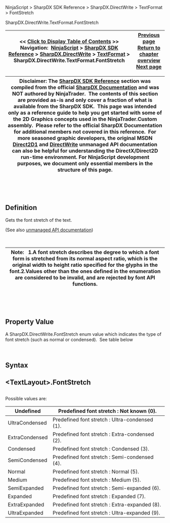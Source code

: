 ﻿


NinjaScript \> SharpDX SDK Reference \> SharpDX.DirectWrite \> TextFormat \> FontStretch






















SharpDX.DirectWrite.TextFormat.FontStretch







| \<\< [Click to Display Table of Contents](sharpdx_directwrite_textformat_fontstretch.md) \>\> **Navigation:**     [NinjaScript](ninjascript-1.md) \> [SharpDX SDK Reference](sharpdx_sdk_reference-1.md) \> [SharpDX.DirectWrite](sharpdx_directwrite-1.md) \> [TextFormat](sharpdx_directwrite_textformat-1.md) \> SharpDX.DirectWrite.TextFormat.FontStretch | [Previous page](sharpdx_directwrite_textformat_fontsize-1.md) [Return to chapter overview](sharpdx_directwrite_textformat-1.md) [Next page](sharpdx_directwrite_textformat_fontstyle-1.md) |
| --- | --- |













| Disclaimer: The [SharpDX SDK Reference](sharpdx_sdk_reference-1.md) section was compiled from the official [SharpDX Documentation](http://sharpdx.org/) and was NOT authored by NinjaTrader.  The contents of this section are provided as\-is and only cover a fraction of what is available from the SharpDX SDK.  This page was intended only as a reference guide to help you get started with some of the 2D Graphics concepts used in the NinjaTrader.Custom assembly.  Please refer to the official SharpDX Documentation for additional members not covered in this reference.  For more seasoned graphic developers, the original MSDN [Direct2D1](https://msdn.microsoft.com/en-us/library/windows/desktop/dd370990.aspx) and [DirectWrite](https://msdn.microsoft.com/en-us/library/windows/desktop/dd368038.aspx) unmanaged API documentation can also be helpful for understanding the DirectX/Direct2D run\-time environment. For NinjaScript development purposes, we document only essential members in the structure of this page. |
| --- |



 


 


## Definition


Gets the font stretch of the text. 


(See also [unmanaged API documentation](https://msdn.microsoft.com/en-us/library/dd316646.aspx))


 




| Note:   1\.A font stretch describes the degree to which a font form is stretched from its normal aspect ratio, which is the original width to height ratio specified for the glyphs in the font.2\.Values other than the ones defined in the enumeration are considered to be invalid, and are rejected by font API functions. |
| --- |



 


 


## Property Value


A SharpDX.DirectWrite.FontStretch enum value which indicates the type of font stretch (such as normal or condensed).  See table below


 


## Syntax


## \<TextLayout\>.FontStretch


## 


Possible values are:




| Undefined | Predefined font stretch : Not known (0\). |
| --- | --- |
| UltraCondensed | Predefined font stretch : Ultra\-condensed (1\). |
| ExtraCondensed | Predefined font stretch : Extra\-condensed (2\). |
| Condensed | Predefined font stretch : Condensed (3\). |
| SemiCondensed | Predefined font stretch : Semi\-condensed (4\). |
| Normal | Predefined font stretch : Normal (5\). |
| Medium | Predefined font stretch : Medium (5\). |
| SemiExpanded | Predefined font stretch : Semi\-expanded (6\). |
| Expanded | Predefined font stretch : Expanded (7\). |
| ExtraExpanded | Predefined font stretch : Extra\-expanded (8\). |
| UltraExpanded | Predefined font stretch : Ultra\-expanded (9\). |









